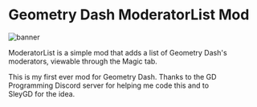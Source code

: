 # Geometry Dash ModeratorList Mod

![banner](https://github.com/ItzKiba/gd-moderatorlist/assets/106793971/fe3657b9-2f92-4e59-9c4a-73c2a4ba3fab)

ModeratorList is a simple mod that adds a list of Geometry Dash's  
moderators, viewable through the Magic tab.

This is my first ever mod for Geometry Dash. Thanks to the GD  
Programming Discord server for helping me code this and to  
SleyGD for the idea.
